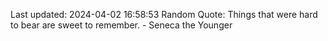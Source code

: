 Last updated: 2024-04-02 16:58:53
Random Quote: Things that were hard to bear are sweet to remember. - Seneca the Younger